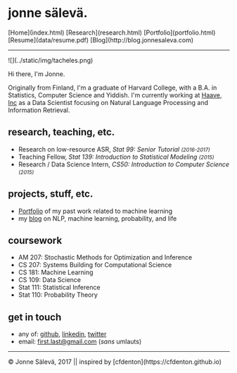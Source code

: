<div id='topheader'>

# jonne sälevä.

</div>

<thead>

<tr>

  <td>[Home](index.html)</td>

  <td>[Research](research.html)</td>

  <td>[Portfolio](portfolio.html)</td>

  <td>[Resume](data/resume.pdf)</td>

  <td>[Blog](http://blog.jonnesaleva.com)</td>

</tr>

</thead>

---

<div id='container'>

<div id='profile'>![](../static/img/tacheles.png)</div>



Hi there, I'm Jonne.

Originally from Finland, I'm a graduate of Harvard College, with a B.A. in Statistics, Computer Science and Yiddish. I'm currently working at [Haave, Inc](https://www.haave.io) as a Data Scientist focusing on Natural Language Processing and Information Retrieval.

## research, teaching, etc.

- Research on low-resource ASR, *Stat 99: Senior Tutorial <small>(2016-2017)</small>* 
- Teaching Fellow, *Stat 139: Introduction to Statistical Modeling <small>(2015)</small>* 
- Research / Data Science Intern, *CS50: Introduction to Computer Science <small>(2015)</small>* 

## projects, stuff, etc.

- [Portfolio](portfolio.html) of my past work related to machine learning
- my [blog](http://blog.jonnesaleva.com) on NLP, machine learning, probability, and life

## coursework

- AM 207: Stochastic Methods for Optimization and Inference
- CS 207: Systems Building for Computational Science
- CS 181: Machine Learning
- CS 109: Data Science
- Stat 111: Statistical Inference
- Stat 110: Probability Theory

## get in touch

- any of: [github](https://www.github.com/j0ma), [linkedin](https://linkedin.com/in/jonnesaleva), [twitter](https://twitter.com/jonnesaleva)
- email: first.last@gmail.com (*sans* umlauts)

</div>

---

<tfoot>

<tr>

  <td>© Jonne Sälevä, 2017 || inspired by [cfdenton](https://cfdenton.github.io)</td>

</tr>

</tfoot>